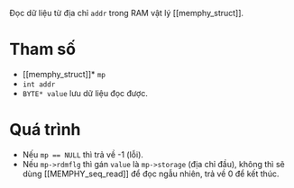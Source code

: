 Đọc dữ liệu từ địa chỉ `addr` trong RAM vật lý [[memphy_struct]].
# Tham số
- [[memphy_struct]]* `mp`
- `int addr`
- `BYTE* value` lưu dữ liệu đọc được.
# Quá trình
- Nếu `mp == NULL` thì trả về -1 (lỗi).
- Nếu `mp->rdmflg` thì gán `value` là `mp->storage` (địa chỉ đầu), không thì sẽ dùng [[MEMPHY_seq_read]] để đọc ngẫu nhiên, trả về 0 để kết thúc.